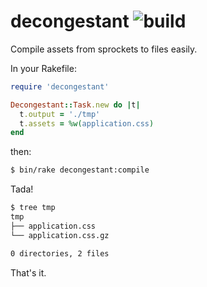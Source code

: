 # decongestant ![build](https://travis-ci.org/tylerball/decongestant.svg?branch=master)

Compile assets from sprockets to files easily.

In your Rakefile:

```ruby
require 'decongestant'

Decongestant::Task.new do |t|
  t.output = './tmp'
  t.assets = %w(application.css)
end
```

then:

```sh
$ bin/rake decongestant:compile
```

Tada!

```sh
$ tree tmp
tmp
├── application.css
└── application.css.gz

0 directories, 2 files
```

That's it.
